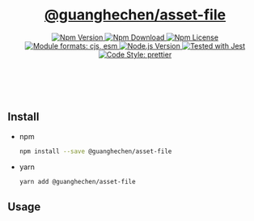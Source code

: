 <header>
  <h1 align="center">
    <a href="https://github.com/guanghechen/yozora/tree/main/packages/asset-file#readme">@guanghechen/asset-file</a>
  </h1>
  <div align="center">
    <a href="https://www.npmjs.com/package/@guanghechen/asset-file">
      <img
        alt="Npm Version"
        src="https://img.shields.io/npm/v/@guanghechen/asset-file.svg"
      />
    </a>
    <a href="https://www.npmjs.com/package/@guanghechen/asset-file">
      <img
        alt="Npm Download"
        src="https://img.shields.io/npm/dm/@guanghechen/asset-file.svg"
      />
    </a>
    <a href="https://www.npmjs.com/package/@guanghechen/asset-file">
      <img
        alt="Npm License"
        src="https://img.shields.io/npm/l/@guanghechen/asset-file.svg"
      />
    </a>
    <a href="#install">
      <img
        alt="Module formats: cjs, esm"
        src="https://img.shields.io/badge/module_formats-cjs%2C%20esm-green.svg"
      />
    </a>
    <a href="https://github.com/nodejs/node">
      <img
        alt="Node.js Version"
        src="https://img.shields.io/node/v/@guanghechen/asset-file"
      />
    </a>
    <a href="https://github.com/facebook/jest">
      <img
        alt="Tested with Jest"
        src="https://img.shields.io/badge/tested_with-jest-9c465e.svg"
      />
    </a>
    <a href="https://github.com/prettier/prettier">
      <img
        alt="Code Style: prettier"
        src="https://img.shields.io/badge/code_style-prettier-ff69b4.svg?style=flat-square"
      />
    </a>
  </div>
</header>
<br/>

## Install

* npm

  ```bash
  npm install --save @guanghechen/asset-file
  ```

* yarn

  ```bash
  yarn add @guanghechen/asset-file
  ```

## Usage


